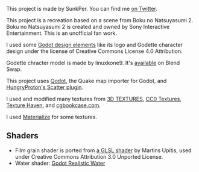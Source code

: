 This project is made by SunkPer. You can find me [on Twitter](https://twitter.com/SunkPer).

This project is a recreation based on a scene from Boku no Natsuyasumi 2. Boku no Natsuyasumi 2 is created and owned by Sony Interactive Entertainment. This is an unofficial fan work.

I used some [Godot design elements](https://github.com/godotengine/godot-design) like its logo and Godette character design under the license of Creative Commons License 4.0 Attribution.

Godette chracter model is made by linuxkone9. It's [available](https://www.blendswap.com/blend/22276) on Blend Swap.

This project uses [Qodot](https://github.com/ShiftyAxel/Qodot), the Quake map importer for Godot, and [HungryProton's Scatter plugin](https://github.com/HungryProton/scatter).

I used and modified many textures from [3D TEXTURES](https://3dtextures.me/), [CC0 Textures](https://cc0textures.com/), [Texture Haven](https://texturehaven.com/), and [cgbookcase.com](https://www.cgbookcase.com/).

I used [Materialize](http://boundingboxsoftware.com/materialize/) for some textures.

## Shaders
- Film grain shader is ported from [a GLSL shader](http://devlog-martinsh.blogspot.com/2013/05/image-imperfections-and-film-grain-post.html) by Martins Upitis, used under Creative Commons Attribution 3.0 Unported License.
- Water shader: [Godot Realistic Water](https://github.com/godot-extended-libraries/godot-realistic-water)
